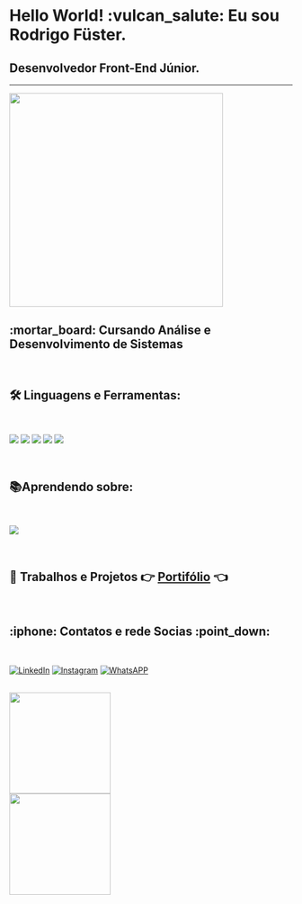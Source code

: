 
  <h1>Hello World! :vulcan_salute: Eu sou Rodrigo Füster.</h1>
  <h2>Desenvolvedor Front-End Júnior. </h2>
  <hr>
 
  <img  height="380em" src="https://user-images.githubusercontent.com/87047818/176969749-62b2e646-608c-44c8-aaf8-d3be818e3bed.gif"/>
  <h2>  :mortar_board: Cursando Análise e Desenvolvimento de Sistemas </h2>
  <br>
  
  ## :hammer_and_wrench: Linguagens e Ferramentas:
  
 
  
  <br>
  
  <div>
  
  ![](https://img.shields.io/badge/HTML-239120?style=for-the-badge&logo=html5&logoColor=white)
  ![](https://img.shields.io/badge/CSS-239120?&style=for-the-badge&logo=css3&logoColor=white)
  ![](https://img.shields.io/badge/Bootstrap-563D7C?style=for-the-badge&logo=bootstrap&logoColor=white)
  ![](https://img.shields.io/badge/Sass-CC6699?style=for-the-badge&logo=sass&logoColor=white)
  ![](https://img.shields.io/badge/JavaScript-323330?style=for-the-badge&logo=javascript&logoColor=F7DF1E)
  
   </div>
   
   <br>
   
   ## :books:Aprendendo sobre:
   
   <br>
   
   ![](https://img.shields.io/badge/React-20232A?style=for-the-badge&logo=react&logoColor=61DAFB)
   
   <br>
   
   ##  :briefcase: Trabalhos e Projetos :point_right: [**Portifólio**](https://rodrigofuster.github.io/portfolio/) :point_left:
   
   <br>
   <div>
   <h2> :iphone: Contatos e rede Socias :point_down:</h2>
   
   <br>
   
[![LinkedIn](https://img.shields.io/badge/LinkedIn-0077B5?style=for-the-badge&logo=linkedin&logoColor=white)](https://www.linkedin.com/in/rodrigo-f%C3%BCster-724898216/)
[![Instagram](https://img.shields.io/badge/Instagram-E4405F?style=for-the-badge&logo=instagram&logoColor=white)](https://www.instagram.com/rodrigofuster/)
[![WhatsAPP](https://img.shields.io/badge/WhatsApp-25D366?style=for-the-badge&logo=whatsapp&logoColor=white)]( https://whatsa.me/5551996062654/?t=Ol%C3%A1,%20tudo%20bem?%20%20Assim%20que%20poss%C3%ADvel%20eu%20retorno%20a%20sua%20mensagem!)
   </div>
   
   <br> 
   
  
  <img height="180em" src="https://github-readme-stats.vercel.app/api?username=rodrigofuster&show_icon=true&theme=tokyonight"/>
  
  <br>
  
  <img height="180em" src="https://github-readme-stats.vercel.app/api/top-langs/?username=rodrigofuster&layout=compact&theme=tokyonight"/>
  

